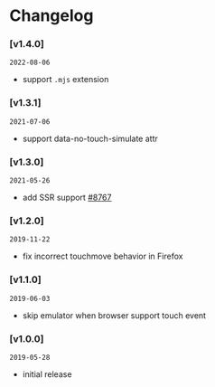 # Changelog

### [v1.4.0]

`2022-08-06`

- support `.mjs` extension

### [v1.3.1]

`2021-07-06`

- support data-no-touch-simulate attr

### [v1.3.0]

`2021-05-26`

- add SSR support [\#8767](https://github.com/PeterPanY/ryxon/pull/8767)

### [v1.2.0]

`2019-11-22`

- fix incorrect touchmove behavior in Firefox

### [v1.1.0]

`2019-06-03`

- skip emulator when browser support touch event

### [v1.0.0]

`2019-05-28`

- initial release
